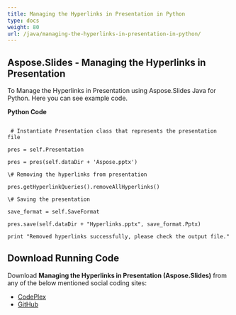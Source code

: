 ```yaml
---
title: Managing the Hyperlinks in Presentation in Python
type: docs
weight: 80
url: /java/managing-the-hyperlinks-in-presentation-in-python/
---
```


## **Aspose.Slides - Managing the Hyperlinks in Presentation**
To Manage the Hyperlinks in Presentation using Aspose.Slides Java for Python. Here you can see example code.

**Python Code**

```

 # Instantiate Presentation class that represents the presentation file

pres = self.Presentation

pres = pres(self.dataDir + 'Aspose.pptx')

\# Removing the hyperlinks from presentation

pres.getHyperlinkQueries().removeAllHyperlinks()

\# Saving the presentation

save_format = self.SaveFormat

pres.save(self.dataDir + "Hyperlinks.pptx", save_format.Pptx)

print "Removed hyperlinks successfully, please check the output file."

```
## **Download Running Code**
Download **Managing the Hyperlinks in Presentation (Aspose.Slides)** from any of the below mentioned social coding sites:

- [CodePlex](https://asposeslidesjavapython.codeplex.com/releases/view/620922)
- [GitHub](https://github.com/aspose-slides/Aspose.Slides-for-Java/releases/tag/Aspose.Slides_Java_for_Python-v1.0)
